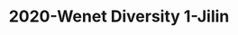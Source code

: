 ---
schema: default
title: 2020-Wenet Diversity 1-Jilin
organization: Unitn
notes: The study aimed to assess diversity through the social practices and daily behaviors of university students from eight different countries. The research was carried out in two phases. Initially, a large sample of students from Denmark, Italy, Mongolia, Paraguay, the United Kingdom, China, Mexico, and India, completed a survey on their social practices, as well as their socio-demographic, cultural, and psychological elements. In the second phase, a sub-sample of the respondents engaged in a four-week data collection by using an innovative smartphone application called iLog. This app collected data from thirty-four smartphone sensors around the clock, allowing for an in-depth investigation into the diversity and daily routines of university students across countries, both synchronically and diachronically.
resources:
  - name: 2022_WeNet_Diversity1_Technical-Report(2020-2021)
    url: >-
      https://drive.google.com/file/d/1TMrjkAEWRZ5xhETJKOCnERgh_Z06PO2E/view?usp=drive_link
    format: PDF
license: >-
  ./../../resources/2023LivePeopleLicense.html
dataset_name: Wenet Diversity 1
location: Jilin (China)
latitude_map: 43.83
longitude_map: 126.5
start_date: 2020.10.12
end_date: 2021.6.18
dataset_type: Sensors, <a href="https://datascientiafoundation.github.io/LivePeople/datasets/2020-DV1-Jilin-Diachronic-Interactions/"> Diachronic-Interactions</a>, <a href="https://datascientiafoundation.github.io/LivePeople/datasets/2020-DV1-Jilin-Synchronic-Interactions/"> Synchronic-Interactions</a>
sensor_type:  <a href="https://datascientiafoundation.github.io/LivePeople/datasets/2020-DV1-Jilin-App-usage/"> App-usage</a>,  <a href="https://datascientiafoundation.github.io/LivePeople/datasets/2020-DV1-Jilin-Device-usage/"> Device-usage</a>, <a href="https://datascientiafoundation.github.io/LivePeople/datasets/2020-DV1-Jilin-Position/"> Position</a>,  <a href="https://datascientiafoundation.github.io/LivePeople/datasets/2020-DV1-Jilin-Connectivity/"> Connectivity</a>, <a href="https://datascientiafoundation.github.io/LivePeople/datasets/2020-DV1-Jilin-Motion/"> Motion</a>,  <a href="https://datascientiafoundation.github.io/LivePeople/datasets/2020-DV1-Jilin-Environment/"> Environment</a>, <a href="https://datascientiafoundation.github.io/LivePeople/datasets/2020-DV1-Jilin-Diachronic-Interactions/"> Diachronic-Interactions</a>, <a href="https://datascientiafoundation.github.io/LivePeople/datasets/2020-DV1-Jilin-Synchronic-Interactions/"> Synchronic-Interactions</a> 
size: 2.2 GB  
dataset_format: parquet
other_format: csv
number_participants: 40
language: unknown 
collection_name: Diversity1
project_url: <a href="https://ds.datascientia.eu/community/public/projects/923b2c1c-166c-4f53-a274-c9d6eaa5ad4f">https://ds.datascientia.eu/community/public/projects/923b2c1c-166c-4f53-a274-c9d6eaa5ad4f</a>
category:
  - Project
5_stars: 3
publication_date: 2023-11-30 00:00:00
identifier: 004.AAAD.AAG.**
request_contact: datadistribution.knowdive@unitn.it
--- 